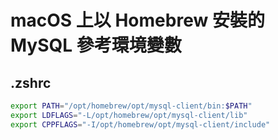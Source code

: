 # macOS 上以 Homebrew 安裝的 MySQL 參考環境變數

## .zshrc

```bash
export PATH="/opt/homebrew/opt/mysql-client/bin:$PATH"
export LDFLAGS="-L/opt/homebrew/opt/mysql-client/lib"
export CPPFLAGS="-I/opt/homebrew/opt/mysql-client/include"
```
